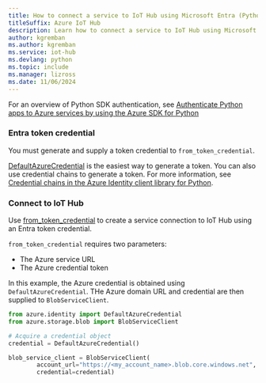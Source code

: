 ```yaml
---
title: How to connect a service to IoT Hub using Microsoft Entra (Python)
titleSuffix: Azure IoT Hub
description: Learn how to connect a service to IoT Hub using Microsoft Entra and the Azure IoT Hub SDK for Python.
author: kgremban
ms.author: kgremban
ms.service: iot-hub
ms.devlang: python
ms.topic: include
ms.manager: lizross
ms.date: 11/06/2024
---
```


For an overview of Python SDK authentication, see [Authenticate Python apps to Azure services by using the Azure SDK for Python](https://learn.microsoft.com/en-us/azure/developer/python/sdk/authentication/overview)

### Entra token credential

You must generate and supply a token credential to `from_token_credential`.

[DefaultAzureCredential](/azure/developer/python/sdk/authentication/overview#use-defaultazurecredential-in-an-application) is the easiest way to generate a token. You can also use credential chains to generate a token. For more information, see [Credential chains in the Azure Identity client library for Python](/azure/developer/python/sdk/authentication/credential-chains).

### Connect to IoT Hub

Use [from_token_credential](/python/api/azure-iot-hub/azure.iot.hub.iothubregistrymanager?#azure-iot-hub-iothubregistrymanager-from-token-credential) to create a service connection to IoT Hub using an Entra token credential.

`from_token_credential` requires two parameters:

* The Azure service URL
* The Azure credential token

In this example, the Azure credential is obtained using `DefaultAzureCredential`. THe Azure domain URL and credential are then supplied to `BlobServiceClient`.

```python
from azure.identity import DefaultAzureCredential
from azure.storage.blob import BlobServiceClient

# Acquire a credential object
credential = DefaultAzureCredential()

blob_service_client = BlobServiceClient(
        account_url="https://<my_account_name>.blob.core.windows.net",
        credential=credential)
```
